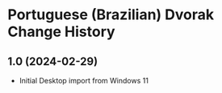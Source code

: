 Portuguese (Brazilian) Dvorak Change History
====================

1.0 (2024-02-29)
----------------------
* Initial Desktop import from Windows 11

